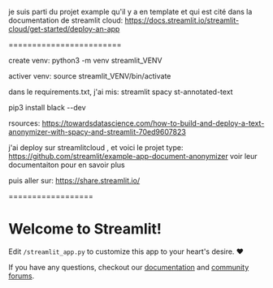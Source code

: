 je suis parti du projet example qu'il y a en template et qui est cité dans la documentation de streamlit cloud:
https://docs.streamlit.io/streamlit-cloud/get-started/deploy-an-app



========================

create venv:
python3 -m venv streamlit_VENV

activer venv:
source streamlit_VENV/bin/activate


dans le requirements.txt, j'ai mis:
streamlit spacy st-annotated-text

pip3 install black --dev

rsources:
https://towardsdatascience.com/how-to-build-and-deploy-a-text-anonymizer-with-spacy-and-streamlit-70ed9607823

j'ai deploy sur streamlitcloud , et voici le projet type:
https://github.com/streamlit/example-app-document-anonymizer
voir leur documentaiton pour en savoir plus

puis aller sur:
https://share.streamlit.io/




==================


# Welcome to Streamlit!

Edit `/streamlit_app.py` to customize this app to your heart's desire. :heart:

If you have any questions, checkout our [documentation](https://docs.streamlit.io) and [community
forums](https://discuss.streamlit.io).
